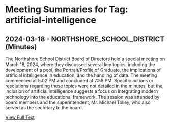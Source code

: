 # Meeting Summaries for Tag: artificial-intelligence

## 2024-03-18 - NORTHSHORE_SCHOOL_DISTRICT (Minutes)

The Northshore School District Board of Directors held a special meeting on March 18, 2024, where they discussed several key topics, including the development of a pool, the Portrait/Profile of Graduate, the implications of artificial intelligence in education, and the handling of data. The meeting commenced at 5:02 PM and concluded at 7:58 PM. Specific actions or resolutions regarding these topics were not detailed in the minutes, but the inclusion of artificial intelligence suggests a focus on integrating modern technology into the educational framework. The session was attended by board members and the superintendent, Mr. Michael Tolley, who also served as the secretary to the board.

[View Full Text](https://raw.githubusercontent.com/VoronoiPerspectives/WashingtonStateSchoolBoardExplorer/refs/heads/main/data/countries/usa/states/wa/counties/king/school_boards/northshore_school_district/2024/2024-03-18-minutes.txt)


